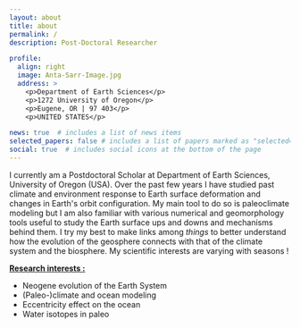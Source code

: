 ```yaml
---
layout: about
title: about
permalink: /
description: Post-Doctoral Researcher

profile:
  align: right
  image: Anta-Sarr-Image.jpg
  address: >
    <p>Department of Earth Sciences</p>
    <p>1272 University of Oregon</p>
    <p>Eugene, OR | 97 403</p>
    <p>UNITED STATES</p>

news: true  # includes a list of news items
selected_papers: false # includes a list of papers marked as "selected={true}"
social: true  # includes social icons at the bottom of the page
---
```


I currently am a Postdoctoral Scholar at Department of Earth Sciences, University of Oregon (USA). Over the past few years I have studied past climate and environment response to Earth surface deformation and changes in Earth's orbit configuration. My main tool to do so is paleoclimate modeling but I am also familiar with various numerical and geomorphology tools useful to study the Earth surface ups and downs and mechanisms behind them. I try my best to make links among _things_ to better understand how the evolution of the geosphere connects with that of the climate system and the biosphere. My scientific interests are varying with seasons !     

__<u>Research interests :</u>__

- Neogene evolution of the Earth System 
- (Paleo-)climate and ocean modeling
- Eccentricity effect on the ocean
- Water isotopes in paleo







